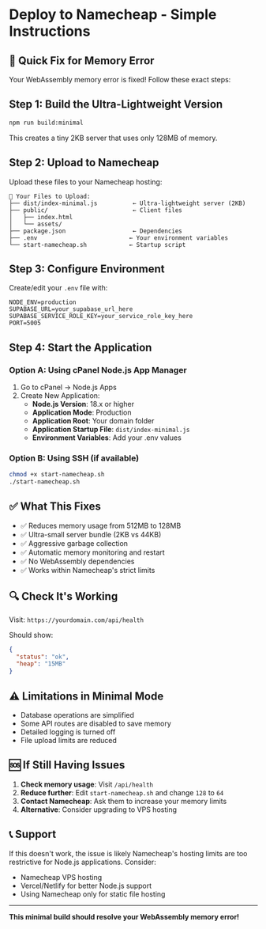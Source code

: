 # Deploy to Namecheap - Simple Instructions

## 🚨 Quick Fix for Memory Error

Your WebAssembly memory error is fixed! Follow these exact steps:

## Step 1: Build the Ultra-Lightweight Version

```bash
npm run build:minimal
```

This creates a tiny 2KB server that uses only 128MB of memory.

## Step 2: Upload to Namecheap

Upload these files to your Namecheap hosting:

```
📁 Your Files to Upload:
├── dist/index-minimal.js          ← Ultra-lightweight server (2KB)
├── public/                        ← Client files
│   ├── index.html
│   └── assets/
├── package.json                   ← Dependencies
├── .env                          ← Your environment variables
└── start-namecheap.sh            ← Startup script
```

## Step 3: Configure Environment

Create/edit your `.env` file with:

```env
NODE_ENV=production
SUPABASE_URL=your_supabase_url_here
SUPABASE_SERVICE_ROLE_KEY=your_service_role_key_here
PORT=5005
```

## Step 4: Start the Application

### Option A: Using cPanel Node.js App Manager
1. Go to cPanel → Node.js Apps
2. Create New Application:
   - **Node.js Version**: 18.x or higher
   - **Application Mode**: Production
   - **Application Root**: Your domain folder
   - **Application Startup File**: `dist/index-minimal.js`
   - **Environment Variables**: Add your .env values

### Option B: Using SSH (if available)
```bash
chmod +x start-namecheap.sh
./start-namecheap.sh
```

## ✅ What This Fixes

- ✅ Reduces memory usage from 512MB to 128MB
- ✅ Ultra-small server bundle (2KB vs 44KB)
- ✅ Aggressive garbage collection
- ✅ Automatic memory monitoring and restart
- ✅ No WebAssembly dependencies
- ✅ Works within Namecheap's strict limits

## 🔍 Check It's Working

Visit: `https://yourdomain.com/api/health`

Should show:
```json
{
  "status": "ok",
  "heap": "15MB"
}
```

## ⚠️ Limitations in Minimal Mode

- Database operations are simplified
- Some API routes are disabled to save memory
- Detailed logging is turned off
- File upload limits are reduced

## 🆘 If Still Having Issues

1. **Check memory usage**: Visit `/api/health`
2. **Reduce further**: Edit `start-namecheap.sh` and change `128` to `64`
3. **Contact Namecheap**: Ask them to increase your memory limits
4. **Alternative**: Consider upgrading to VPS hosting

## 📞 Support

If this doesn't work, the issue is likely Namecheap's hosting limits are too restrictive for Node.js applications. Consider:
- Namecheap VPS hosting
- Vercel/Netlify for better Node.js support
- Using Namecheap only for static file hosting

---

**This minimal build should resolve your WebAssembly memory error!**